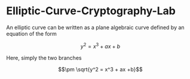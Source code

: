 # Elliptic-Curve-Cryptography-Lab

An elliptic curve can be written as a plane algebraic curve defined by an equation of the form

$$y^2 = x^3 + ax + b$$

Here, simply the two branches

$$\pm \sqrt{y^2 = x^3 + ax +b}$$
